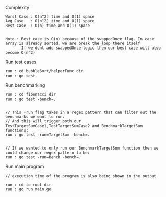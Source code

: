 Complexity

    Worst Case : O(n^2) time and O(1) space
    Avg Case   : O(n^2) time and O(1) space
    Best Case  : O(n) time and O(1) space


    Note : Best case is O(n) because of the swappedOnce flag. In case array is already sorted, we are break the loop there itself
           If we dont add swappedOnce logic then our best case will also become O(n^2)


Run test cases

    run : cd bubbleSort/helperFunc dir
    run : go test


Run benchmarking

    run : cd fibonacci dir
    run : go test -bench=.
    
    
    // This -run flag takes in a regex pattern that can filter out the benchmarks we want to run.
    // And this will trigger both our TestTargetSumCase1,TestTargetSumCase2 and BenchmarkTargetSum functions:
    run : go test -run=TargetSum -bench=.
    
    
    // If we wanted to only run our BenchmarkTargetSum function then we could change our regex pattern to be:
    run : go test -run=Bench -bench=.


Run main program

    // execution time of the program is also being shown in the output
    
    run : cd to root dir
    run : go run main.go

    
    
    